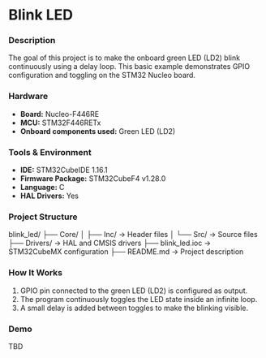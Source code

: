 # Blink LED

### Description
The goal of this project is to make the onboard green LED (LD2) blink continuously using a delay loop.
This basic example demonstrates GPIO configuration and toggling on the STM32 Nucleo board.

### Hardware
- **Board:** Nucleo-F446RE
- **MCU:** STM32F446RETx
- **Onboard components used:** Green LED (LD2)

### Tools & Environment
- **IDE:** STM32CubeIDE 1.16.1
- **Firmware Package:** STM32CubeF4 v1.28.0 
- **Language:** C
- **HAL Drivers:** Yes

### Project Structure
blink_led/
├── Core/
│ ├── Inc/ → Header files
│ └── Src/ → Source files
├── Drivers/ → HAL and CMSIS drivers
├── blink_led.ioc → STM32CubeMX configuration
├── README.md → Project description

### How It Works
1. GPIO pin connected to the green LED (LD2) is configured as output.  
2. The program continuously toggles the LED state inside an infinite loop.  
3. A small delay is added between toggles to make the blinking visible.

### Demo
TBD

